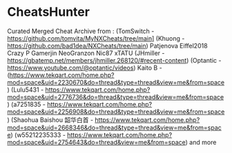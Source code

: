 # CheatsHunter
Curated Merged Cheat Archive from : 
(TomSwitch - https://github.com/tomvita/MyNXCheats/tree/main]
(Khuong - https://github.com/bad1dea/NXCheats/tree/main)
Patjenova
Eiffel2018
Crazy P
Gamerjin
NeoGranzon
Nic87
xTATU
(JHmiller - https://gbatemp.net/members/jhmiller.268120/#recent-content)
(Optantic - https://www.youtube.com/@optantic/videos)
Kaito B - (https://www.tekqart.com/home.php?mod=space&uid=2230670&do=thread&type=thread&view=me&from=space)
(Lulu5431 - https://www.tekqart.com/home.php?mod=space&uid=2776736&do=thread&type=thread&view=me&from=space)
(a7251835 - https://www.tekqart.com/home.php?mod=space&uid=2256908&do=thread&type=thread&view=me&from=space)
(Shaohua Baishou 韶华白首 - https://www.tekqart.com/home.php?mod=space&uid=2668346&do=thread&type=thread&view=me&from=space)
(w55212235333 - https://www.tekqart.com/home.php?mod=space&uid=2754643&do=thread&view=me&from=space)
and more
